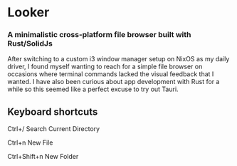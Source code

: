 # Looker
### A minimalistic cross-platform file browser built with Rust/SolidJs

After switching to a custom i3 window manager setup on NixOS as my daily driver, I found myself wanting to reach for a simple file browser on occasions where terminal commands lacked the visual feedback that I wanted. I have also been curious about app development with Rust for a while so this seemed like a perfect excuse to try out Tauri.


## Keyboard shortcuts
Ctrl+/              Search Current Directory

Ctrl+n              New File

Ctrl+Shift+n        New Folder

